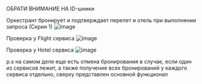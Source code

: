 ОБРАТИ ВНИМАНИЕ НА ID-шники

Оркестрант бронирует и подтверждает перелет и отель при выполнении запроса (Скрин 1)
![image](https://github.com/user-attachments/assets/b7445b18-6018-44a7-af8c-b065deeb0392)

Проверка у Flight сервиса
![image](https://github.com/user-attachments/assets/35f40f52-1f3a-4fae-9c5c-92a41c1bf344)

Проверка у Hotel сервиса
![image](https://github.com/user-attachments/assets/a6bd4512-06e7-4f64-8ed7-786c20cf7afd)


p.s на самом деле еще есть отмена бронирования в случае, если один из сервисов лежит, а также получение всех бронирований у каждого сервиса отдельно, сверху представлен основной функционал
